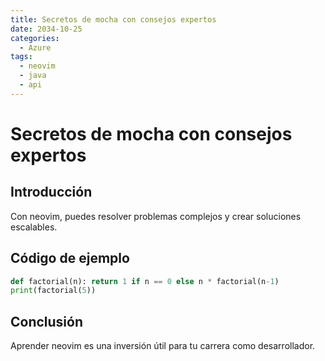```yaml
---
title: Secretos de mocha con consejos expertos
date: 2034-10-25
categories:
  - Azure
tags:
  - neovim
  - java
  - api
---
```


# Secretos de mocha con consejos expertos

## Introducción

Con neovim, puedes resolver problemas complejos y crear soluciones escalables.

## Código de ejemplo

```python
def factorial(n): return 1 if n == 0 else n * factorial(n-1)
print(factorial(5))
```

## Conclusión

Aprender neovim es una inversión útil para tu carrera como desarrollador.